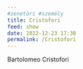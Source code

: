 ```yaml
---
#zenetöri #személy
title: Cristofori
feed: show
date: 2022-12-23 17:30
permalink: /Cristofori
---
```


Bartolomeo Cristofori